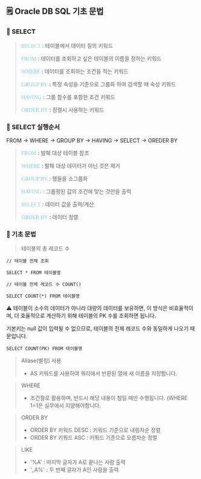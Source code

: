 ## 🗒️ Oracle DB SQL 기초 문법

### 🎈 SELECT

> <span style="font-family:Papyrus; color:skyblue">SELECT</span> : 테이블에서 데이터 질의 키워드
>
> <span style="font-family:Papyrus; color:skyblue">FROM</span> : 데이터를 조회하고 싶은 테이블의 이름을 정하는 키워드
>
> <span style="font-family:Papyrus; color:skyblue">WHERE</span> : 데이터를 조회하는 조건을 적는 키워드
>
> <span style="font-family:Papyrus; color:skyblue">GROUP BY</span> : 특정 속성을 기준으로 그룹화 하여 검색할 때 속성 키워드
>
> <span style="font-family:Papyrus; color:skyblue">HAVING</span> : 그룹 함수를 포함한 조건 키워드
>
> <span style="font-family:Papyrus; color:skyblue">ORDER BY</span> : 정렬시 사용하는 키워드

### 🎈 SELECT 실행순서

FROM -> WHERE -> GROUP BY -> HAVING -> SELECT -> OREDER BY

> <span style="font-family:Papyrus; color:skyblue">FROM</span> : 발췌 대상 테이블 참조
>
> <span style="font-family:Papyrus; color:skyblue">WHERE</span> : 발췌 대상 데이터가 아닌 것은 제거
>
> <span style="font-family:Papyrus; color:skyblue">GROUP BY</span> : 행들을 소그룹화
>
> <span style="font-family:Papyrus; color:skyblue">HAVING</span> : 그룹핑된 값의 조건에 맞는 것만을 출력
>
> <span style="font-family:Papyrus; color:skyblue">SELECT</span> : 데이터 값을 출력/계산
>
> <span style="font-family:Papyrus; color:skyblue">ORDER BY</span> : 데이터 정렬

### 🎈 기초 문법

> 테이블의 총 레코드 수

```
// 테이블 전체 조회

SELECT * FROM 테이블명

// 테이블 전체 레코드 수 COUNT()

SELECT COUNT(*) FROM 테이블명
```

⚠️ 테이블이 소수의 데이터가 아니라 대량의 데이터를 보유하면, 이 방식은 비효율적이며, 더 효율적으로 계산하기 위해 테이블의 PK 수를 조회하면 됩니다.

기본키는 null 값이 입력될 수 없으므로, 테이블의 전체 레코드 수와 동일하게 나오기 때문입니다.

```
SELECT COUNT(PK) FROM 테이블명
```

> Aliase(별칭) 사용
>
> - AS 키워드를 사용하여 쿼리에서 반환된 열에 새 이름을 지정합니다.

> WHERE
>
> - 조건절로 활용하며, 반드시 해당 내용이 참일 때만 수행됩니다. (WHERE 1=1은 실무에서 지양해야합니다.

> ORDER BY
>
> - ORDER BY 키워드 DESC : 키워드 기준으로 내림차순 정렬
> - ORDER BY 키워드 ASC : 키워드 기준으로 오름차순 정렬

> LIKE
>
> - '%A' : 마지막 글자가 A로 끝나는 사람 출력
> - '\_A%' : 두 번째 글자가 A인 사람을 출력
